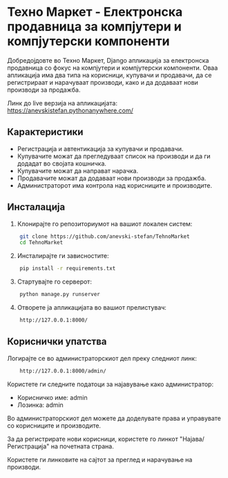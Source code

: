 
# Техно Маркет - Електронска продавница за компјутери и компјутерски компоненти
Добредојдовте во Техно Маркет, Django апликација за електронска продавница со фокус на компјутери и компјутерски компоненти. Оваа апликација има два типа на корисници, купувачи и продавачи, да се регистрираат и нарачуваат производи, како и да додаваат нови производи за продажба.

Линк до live верзија на апликацијата: https://anevskistefan.pythonanywhere.com/
## Карактеристики

* Регистрација и автентикација за купувачи и продавачи.
* Купувачите можат да прегледуваат список на производи и да ги додадат во својата кошничка.
* Купувачите можат да направат нарачка.
* Продавачите можат да додаваат нови производи за продажба.
* Администраторот има контрола над корисниците и производите.


## Инсталација

1. Клонирајте го репозиториумот на вашиот локален систем:

```bash
    git clone https://github.com/anevski-stefan/TehnoMarket
    cd TehnoMarket
```

2. Инсталирајте ги зависностите:

```bash
    pip install -r requirements.txt
```
    
3. Стартувајте го серверот:

```bash
    python manage.py runserver
```   

4. Отворете ја апликацијата во вашиот прелистувач:

```bash
    http://127.0.0.1:8000/
```   
## Кориснички упатства

Логирајте се во администраторскиот дел преку следниот линк:

```bash
    http://127.0.0.1:8000/admin/
```

Користете ги следните податоци за најавување како администратор:
* Корисничко име: admin
* Лозинка: admin

Во администраторскиот дел можете да доделувате права и управувате со корисниците и производите.

За да регистрирате нови корисници, користете го линкот "Најава/Регистрација" на почетната страна.

Користете ги линковите на сајтот за преглед и нарачување на производи.


